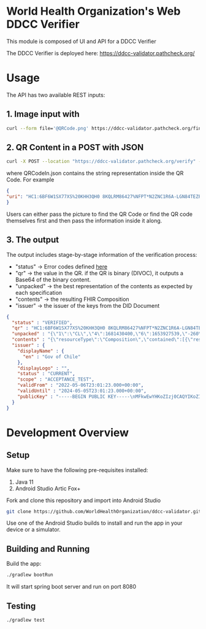 # World Health Organization's Web DDCC Verifier

This module is composed of UI and API for a DDCC Verifier

The DDCC Verifier is deployed here: https://ddcc-validator.pathcheck.org/

# Usage

The API has two available REST inputs: 

## 1. Image input with 

```bash
curl --form file='@QRCode.png' https://ddcc-validator.pathcheck.org/findAndVerify
```

## 2. QR Content in a POST with JSON

```bash
curl -X POST --location "https://ddcc-validator.pathcheck.org/verify" -H "Content-Type: application/json" -d "@QRCodeIn.json"
```

where QRCodeIn.json contains the string representation inside the QR Code. For example 

```json
{
"uri": "HC1:6BF6W1SX77XS%20KHH3QH0 8KQLRM86427%NFPT*N2ZNC1R6A-LGN84TEZPF5DQPL9V:JNJMQ82$ OJU3%2SUXT Y1I-0Z+GC:UW+12YE3L3PE7E8TK5MNBPGEVQR3J:DDJL:/SQ0V9L7U6IS2MQF9-Q16UG$QVW6C8AK9FHVUD%RNM3G9$EERHCVAY0QZJ8ZEA1UG4GFJ LIG4ABGKMKE1TO58NP8G50IAIF8D55RXOQNYH4ZD4YQZZIFF6+9B-DBUFGW/B S3K-OQ+11YMCE42998UII7CICK 8M398XQNWBT5DB5 C0P8 :NZ372DB3UGYVH7KSI-RKYLUNH43DL*2YR5+-DVNAFKGW+13%R+POHWBB42B:2M59YNR0B0%VODGQ+SGF1M* AUKKKSI6G43QBA/O+GH1 2Z%M200.D1%+QWZ14HC*MT6.KC8M%2LKDVV*NS*SM$8*NQ/MCYRC70CV$BWQL%V28NJEYUG*N7PGQGDS+F0:BH2GS0BEXBEA6+/GZYQPK2B2AQWNYNPZ*N8DSK/V%LFS8VIDSM*36EV JSO0T%5FCGW9US8BQV$VH QE2GZ%U75EEJH"
}
```

Users can either pass the picture to find the QR Code or find the QR code themselves first and then pass the information inside it along. 

## 3. The output

The output includes stage-by-stage information of the verification process:

- "status" -> Error codes defined [here](https://github.com/WorldHealthOrganization/ddcc-validator/blob/main/verify/src/main/java/org/who/ddccverifier/verify/QRDecoder.kt)
- "qr" -> the value in the QR. if the QR is binary (DIVOC), it outputs a Base64 of the binary content. 
- "unpacked" -> the best representation of the contents as expected by each specification
- "contents" -> the resulting FHIR Composition 
- "issuer" -> the issuer of the keys from the DID Document

```json
{
  "status" : "VERIFIED",
  "qr" : "HC1:6BF6W1SX77XS%20KHH3QH0 8KQLRM86427%NFPT*N2ZNC1R6A-LGN84TEZPF5DQPL9V:JNJMQ82$ OJU3%2SUXT Y1I-0Z+GC:UW+12YE3L3PE7E8TK5MNBPGEVQR3J:DDJL:/SQ0V9L7U6IS2MQF9-Q16UG$QVW6C8AK9FHVUD%RNM3G9$EERHCVAY0QZJ8ZEA1UG4GFJ LIG4ABGKMKE1TO58NP8G50IAIF8D55RXOQNYH4ZD4YQZZIFF6+9B-DBUFGW/B S3K-OQ+11YMCE42998UII7CICK 8M398XQNWBT5DB5 C0P8 :NZ372DB3UGYVH7KSI-RKYLUNH43DL*2YR5+-DVNAFKGW+13%R+POHWBB42B:2M59YNR0B0%VODGQ+SGF1M* AUKKKSI6G43QBA/O+GH1 2Z%M200.D1%+QWZ14HC*MT6.KC8M%2LKDVV*NS*SM$8*NQ/MCYRC70CV$BWQL%V28NJEYUG*N7PGQGDS+F0:BH2GS0BEXBEA6+/GZYQPK2B2AQWNYNPZ*N8DSK/V%LFS8VIDSM*36EV JSO0T%5FCGW9US8BQV$VH QE2GZ%U75EEJH",
  "unpacked" : "{\"1\":\"CL\",\"4\":1681430400,\"6\":1653927539,\"-260\":{\"1\":{\"v\":[{\"dn\":2,\"ma\":\"Sinovac-Biotech\",\"vp\":\"1119305005\",\"dt\":\"2022-04-14\",\"co\":\"CL\",\"ci\":\"URN:UVCI:V1:CL:8KYL4SKUQXIWYSAU97KX49XVJV\",\"mp\":\"CoronaVac\",\"is\":\"Ministerio de Salud\",\"sd\":2,\"tg\":\"840539006\"}],\"nam\":{\"fnt\":\"MARIA CARMEN DE LOS ANGELES\",\"fn\":\"Maria Carmen De los angeles\",\"gnt\":\"DEL RIO\",\"gn\":\"Del rio\"},\"ver\":\"1.3.0\",\"dob\":\"1989-12-14\"}}}",
  "contents" : "{\"resourceType\":\"Composition\",\"contained\":[{\"resourceType\":\"Patient\",\"id\":\"1\",\"name\":[{\"use\":\"official\",\"family\":\"Maria Carmen De los angeles\",\"given\":[\"Del rio\"]},{\"use\":\"official\",\"family\":\"MARIA CARMEN DE LOS ANGELES\",\"given\":[\"DEL RIO\"]}],\"birthDate\":\"1989-12-14\"},{\"resourceType\":\"Immunization\",\"id\":\"2\",\"extension\":[{\"url\":\"https://WorldHealthOrganization.github.io/ddcc/StructureDefinition/DDCCVaccineBrand\",\"valueCoding\":{\"system\":\"https://www.ema.europa.eu/en/medicines/human/EPAR/comirnaty\",\"code\":\"CoronaVac\"}},{\"url\":\"https://WorldHealthOrganization.github.io/ddcc/StructureDefinition/DDCCVaccineMarketAuthorization\",\"valueCoding\":{\"code\":\"Sinovac-Biotech\"}},{\"url\":\"https://WorldHealthOrganization.github.io/ddcc/StructureDefinition/DDCCCountryOfVaccination\",\"valueCoding\":{\"system\":\"urn:iso:std:iso:3166\",\"code\":\"CL\"}}],\"identifier\":[{\"value\":\"URN:UVCI:V1:CL:8KYL4SKUQXIWYSAU97KX49XVJV\"}],\"vaccineCode\":{\"coding\":[{\"system\":\"http://snomed.info/sct\",\"code\":\"1119305005\"}]},\"patient\":{\"reference\":\"#1\"},\"occurrenceDateTime\":\"2022-04-14\",\"manufacturer\":{\"id\":\"Sinovac-Biotech\"},\"protocolApplied\":[{\"authority\":{\"reference\":\"#3\"},\"targetDisease\":[{\"coding\":[{\"system\":\"http://snomed.info/sct\",\"code\":\"840539006\"}]}],\"doseNumberPositiveInt\":2,\"seriesDosesPositiveInt\":2}]},{\"resourceType\":\"Organization\",\"id\":\"3\",\"identifier\":[{\"value\":\"Ministerio de Salud\"}]}],\"type\":{\"coding\":[{\"system\":\"http://loinc.org\",\"code\":\"82593-5\",\"display\":\"Immunization summary report\"}]},\"category\":[{\"coding\":[{\"code\":\"ddcc-vs\"}]}],\"subject\":{\"reference\":\"#1\"},\"author\":[{\"reference\":\"#3\"}],\"title\":\"International Certificate of Vaccination or Prophylaxis\",\"event\":[{\"period\":{\"start\":\"2022-05-30\",\"end\":\"2023-04-13\"}}],\"section\":[{\"code\":{\"coding\":[{\"system\":\"http://loinc.org\",\"code\":\"11369-6\",\"display\":\"History of Immunization Narrative\"}]},\"author\":[{\"reference\":\"#3\"}],\"entry\":[{\"reference\":\"#2\"}]}]}",
  "issuer" : {
    "displayName" : {
      "en" : "Gov of Chile"
    },
    "displayLogo" : "",
    "status" : "CURRENT",
    "scope" : "ACCEPTANCE_TEST",
    "validFrom" : "2022-05-06T23:01:23.000+00:00",
    "validUntil" : "2024-05-05T23:01:23.000+00:00",
    "publicKey" : "-----BEGIN PUBLIC KEY-----\nMFkwEwYHKoZIzj0CAQYIKoZIzj0DAQcDQgAEsG7Rt8Zs7NzNAGoCmuJJAdoJgdN5\na565v+/I0HMUPdYrzwwzE996cB6oSnryESkSZN3+Zxykq3C6M8hio+ov+Q==\n-----END PUBLIC KEY-----\n"
  }
}
```


# Development Overview

## Setup

Make sure to have the following pre-requisites installed:
1. Java 11
2. Android Studio Artic Fox+

Fork and clone this repository and import into Android Studio
```bash
git clone https://github.com/WorldHealthOrganization/ddcc-validator.git
```

Use one of the Android Studio builds to install and run the app in your device or a simulator.

## Building and Running
Build the app:
```bash
./gradlew bootRun
```

It will start spring boot server and run on port 8080

## Testing
```bash
./gradlew test
```
